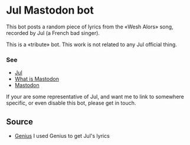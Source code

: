 # Jul Mastodon bot
This bot posts a random piece of lyrics from the «Wesh Alors» song, recorded by Jul (a French bad singer).

This is a «tribute» bot.
This work is not related to any Jul official thing.

### See
- [Jul](https://en.wikipedia.org/wiki/Jul_(singer))
- [What is Mastodon](https://joinmastodon.org/)
- <a rel="me" href="https://crazynoisybizarre.town/@julbot">Mastodon</a>

If your are some representative of Jul, and want me to link to somewhere specific, or even disable this bot, please get in touch.

## Source
- [Genius](https://genius.com/Jul-wesh-alors-lyrics) I used Genius to get Jul's lyrics
